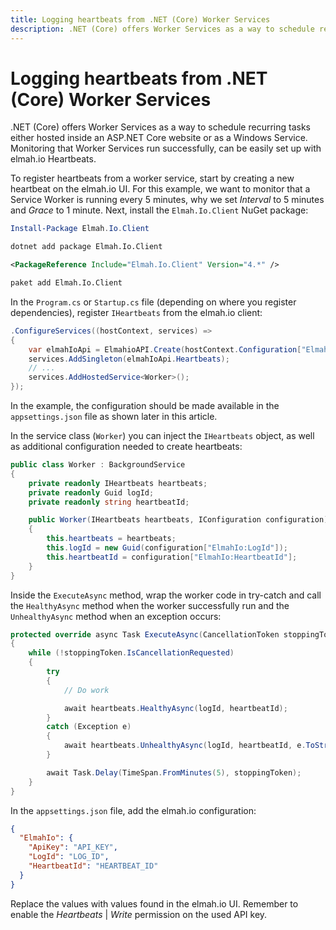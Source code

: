 ```yaml
---
title: Logging heartbeats from .NET (Core) Worker Services
description: .NET (Core) offers Worker Services as a way to schedule recurring tasks. Monitoring that services run can be set up with elmah.io Heartbeats.
---
```


# Logging heartbeats from .NET (Core) Worker Services

.NET (Core) offers Worker Services as a way to schedule recurring tasks either hosted inside an ASP.NET Core website or as a Windows Service. Monitoring that Worker Services run successfully, can be easily set up with elmah.io Heartbeats.

To register heartbeats from a worker service, start by creating a new heartbeat on the elmah.io UI. For this example, we want to monitor that a Service Worker is running every 5 minutes, why we set *Interval* to 5 minutes and *Grace* to 1 minute. Next, install the `Elmah.Io.Client` NuGet package:

```powershell fct_label="Package Manager"
Install-Package Elmah.Io.Client
```
```cmd fct_label=".NET CLI"
dotnet add package Elmah.Io.Client
```
```xml fct_label="PackageReference"
<PackageReference Include="Elmah.Io.Client" Version="4.*" />
```
```xml fct_label="Paket CLI"
paket add Elmah.Io.Client
```

In the `Program.cs` or `Startup.cs` file (depending on where you register dependencies), register `IHeartbeats` from the elmah.io client:

```csharp
.ConfigureServices((hostContext, services) =>
{
    var elmahIoApi = ElmahioAPI.Create(hostContext.Configuration["ElmahIo:ApiKey"]);
    services.AddSingleton(elmahIoApi.Heartbeats);
    // ...
    services.AddHostedService<Worker>();
});
```

In the example, the configuration should be made available in the `appsettings.json` file as shown later in this article.

In the service class (`Worker`) you can inject the `IHeartbeats` object, as well as additional configuration needed to create heartbeats:

```csharp
public class Worker : BackgroundService
{
    private readonly IHeartbeats heartbeats;
    private readonly Guid logId;
    private readonly string heartbeatId;

    public Worker(IHeartbeats heartbeats, IConfiguration configuration)
    {
        this.heartbeats = heartbeats;
        this.logId = new Guid(configuration["ElmahIo:LogId"]);
        this.heartbeatId = configuration["ElmahIo:HeartbeatId"];
    }
}
```

Inside the `ExecuteAsync` method, wrap the worker code in try-catch and call the `HealthyAsync` method when the worker successfully run and the `UnhealthyAsync` method when an exception occurs:

```csharp
protected override async Task ExecuteAsync(CancellationToken stoppingToken)
{
    while (!stoppingToken.IsCancellationRequested)
    {
        try
        {
            // Do work

            await heartbeats.HealthyAsync(logId, heartbeatId);
        }
        catch (Exception e)
        {
            await heartbeats.UnhealthyAsync(logId, heartbeatId, e.ToString());
        }

        await Task.Delay(TimeSpan.FromMinutes(5), stoppingToken);
    }
}
```

In the `appsettings.json` file, add the elmah.io configuration:

```json
{
  "ElmahIo": {
    "ApiKey": "API_KEY",
    "LogId": "LOG_ID",
    "HeartbeatId": "HEARTBEAT_ID"
  }
}
```

Replace the values with values found in the elmah.io UI. Remember to enable the *Heartbeats* | *Write* permission on the used API key.